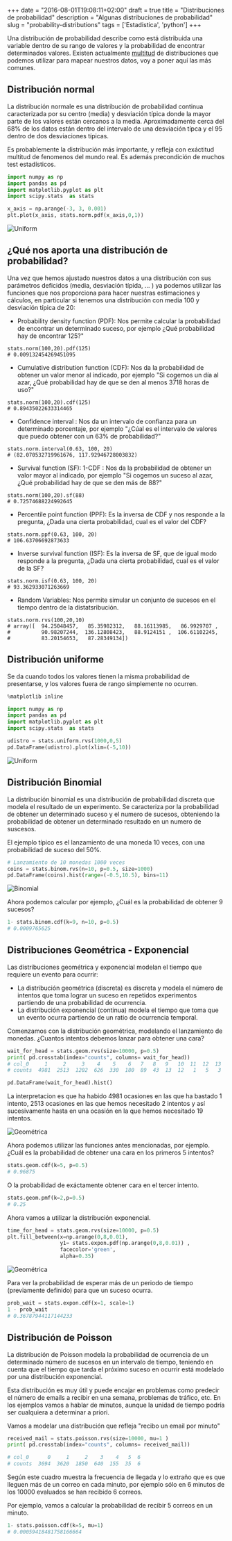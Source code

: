 +++
date = "2016-08-01T19:08:11+02:00"
draft = true
title = "Distribuciones de probabilidad"
description = "Algunas distribuciones de probabilidad"
slug = "probability-distributions"
tags = ['Estadistica', 'python']
+++

Una distribución de probabilidad describe como está distribuida una variable dentro de su rango de valores y la probabilidad de encontrar determinados valores. Existen actualmente [multitud](http://docs.scipy.org/doc/scipy/reference/stats.html) de distribuciones que podemos utilizar para mapear nuestros datos, voy a poner aquí las más comunes.

## Distribución normal

La distribución normale es una distribución de probabilidad continua caracterizada por su centro (media) y desviación típica donde la mayor parte de los valores están cercanos a la media. Aproximadamente cerca del 68% de los datos están dentro del intervalo de una desviación típca y el 95 dentro de dos desviaciones típicas.

Es probablemente la distribución más importante, y refleja con exáctitud multitud de fenomenos del mundo real. Es además precondición de muchos test estadísticos.

```python
import numpy as np
import pandas as pd
import matplotlib.pyplot as plt
import scipy.stats  as stats

x_axis = np.arange(-3, 3, 0.001)
plt.plot(x_axis, stats.norm.pdf(x_axis,0,1))
```
![Uniform](/images/9_2.png)

## ¿Qué nos aporta una distribución de probabilidad?

Una vez que hemos ajustado nuestros datos a una distribución con sus parámetros deficidos (media, desviación típida, ... ) ya podemos utilizar las funciones que nos proporciona para hacer nuestras estimaciones y cálculos, en particular si tenemos una distribución con media 100 y desviación típica de 20:


* Probability density function (PDF): Nos permite calcular la probabilidad de encontrar un determinado suceso, por ejemplo ¿Qué probabilidad hay de encontrar 125?"

```pyt
stats.norm(100,20).pdf(125)
# 0.009132454269451095
```

* Cumulative distribution function (CDF): Nos da la probabilidad de obtener un valor menor al indicado, por ejemplo "Si cogemos un día al azar, ¿Qué probabilidad hay de que se den al menos 3718 horas de uso?"

```pyt
stats.norm(100,20).cdf(125)
# 0.89435022633314465
```

* Confidence interval : Nos da un intervalo de confianza para un determinado porcentaje, por ejemplo "¿Cúal es el intervalo de valores que puedo obtener con un 63% de probabilidad?"

```pyt
stats.norm.interval(0.63, 100, 20)
# (82.070532719961676, 117.92946728003832)
```

* Survival function (SF): 1-CDF : Nos da la probabilidad de obtener un valor mayor al indicado, por ejemplo "Si cogemos un suceso al azar, ¿Qué probabilidad hay de que se den más de 88?"

```pyt
stats.norm(100,20).sf(88)
# 0.72574688224992645
```

* Percentile point function (PPF): Es la inversa de CDF y nos responde a la pregunta, ¿Dada una cierta probabilidad, cual es el valor del CDF?

```pyt
stats.norm.ppf(0.63, 100, 20)
# 106.63706692873633
```

* Inverse survival function (ISF): Es la inversa de SF, que de igual modo responde a la pregunta, ¿Dada una cierta probabilidad, cual es el valor de la SF?

```pyt
stats.norm.isf(0.63, 100, 20)
# 93.362933071263669
```

* Random Variables: Nos permite simular un conjunto de sucesos en el tiempo dentro de la distatsribución.

```pyt
stats.norm.rvs(100,20,10)
# array([  94.25048457,   85.35982312,   88.16113985,   86.9929707 ,
#          90.98207244,  136.12808423,   88.9124151 ,  106.61102245,
#          83.20154653,   87.28349134])
```



## Distribución uniforme

Se da cuando todos los valores tienen la misma probabilidad de presentarse, y los valores fuera de rango simplemente no ocurren.

```python
%matplotlib inline

import numpy as np
import pandas as pd
import matplotlib.pyplot as plt
import scipy.stats  as stats

udistro = stats.uniform.rvs(1000,0,5)
pd.DataFrame(udistro).plot(xlim=(-5,10))
```

![Uniform](/images/9_1.png)


## Distribución Binomial


La distribución binomial es una distribución de probabilidad discreta que modela el resultado de un experimento. Se caracteriza por la probabilidad de obtener un determinado suceso y el numero de sucesos, obteniendo la probabilidad de obtener un determinado resultado en un numero de suscesos.

El ejemplo típico es el lanzamiento de una moneda 10 veces, con una probabilidad de suceso del 50%.

```python
# Lanzamiento de 10 monedas 1000 veces
coins = stats.binom.rvs(n=10, p=0.5, size=1000)
pd.DataFrame(coins).hist(range=(-0.5,10.5), bins=11)
```

![Binomial](/images/9_3.png)

Ahora podemos calcular por ejemplo, ¿Cuál es la probabilidad de obtener 9 sucesos?

```python
1- stats.binom.cdf(k=9, n=10, p=0.5)
# 0.0009765625
```


## Distribuciones Geométrica - Exponencial

Las distribuciones geométrica y exponencial modelan el tiempo que requiere un evento para ocurrir:

* La distribución geométrica (discreta) es discreta y modela el número de intentos que toma lograr un suceso en repetidos experimentos partiendo de una probabilidad de ocurrencia.
* La distribución exponencial (continua) modela el tiempo que toma que un evento ocurra partiendo de un ratio de ocurrencia temporal.


Comenzamos con la distribución geométrica, modelando el lanzamiento de monedas. ¿Cuantos intentos debemos lanzar para obtener una cara?

```python
wait_for_head = stats.geom.rvs(size=10000, p=0.5)
print( pd.crosstab(index="counts", columns= wait_for_head))
# col_0     1     2     3    4    5    6   7   8   9   10  11  12  13  15  19
# counts  4981  2513  1202  626  330  180  89  43  13  12   1   5   3   1   1

pd.DataFrame(wait_for_head).hist()
```

La interpretacion es que ha habido 4981 ocasiones en las que ha bastado 1 intento, 2513 ocasiones en las que hemos necesitado 2 intentos y así sucesivamente hasta en una ocasión en la que hemos necesitado 19 intentos.

![Geométrica](/images/9_4.png)

Ahora podemos utilizar las funciones antes mencionadas, por ejemplo. ¿Cuál es la probabilidad de obtener una cara en los primeros 5 intentos?

```python
stats.geom.cdf(k=5, p=0.5)
# 0.96875
```

O la probabilidad de exáctamente obtener cara en el tercer intento.

```python
stats.geom.pmf(k=2,p=0.5)
# 0.25
```

Ahora vamos a utilizar la distribución exponencial.

```python
time_for_head = stats.geom.rvs(size=10000, p=0.5)
plt.fill_between(x=np.arange(0,8,0.01),
                 y1= stats.expon.pdf(np.arange(0,8,0.01)) ,
                 facecolor='green',
                 alpha=0.35)
```

![Geométrica](/images/9_5.png)

Para ver la probabilidad de esperar más de un periodo de tiempo (previamente definido) para que un suceso ocurra.
```python
prob_wait = stats.expon.cdf(x=1, scale=1)
1 - prob_wait
# 0.36787944117144233
```

## Distribución de Poisson

La distribución de Poisson modela la probabilidad de ocurrencia de un determinado número de sucesos en un intervalo de tiempo, teniendo en cuenta que el tiempo que tarda el próximo suceso en ocurrir está modelado por una distribución exponencial.

Esta distribución es muy útil y puede encajar en problemas como predecir el número de emails a recibir en una semana, problemas de tráfico, etc. En los ejemplos vamos a hablar de minutos, aunque la unidad de tiempo podría ser cualquiera a determinar a priori.

Vamos a modelar una distribución que refleja "recibo un email por minuto"

```python
received_mail = stats.poisson.rvs(size=10000, mu=1 )
print( pd.crosstab(index="counts", columns= received_mail))

# col_0      0     1     2    3    4   5  6                                    
# counts  3694  3620  1850  640  155  35  6
```

Según este cuadro muestra la frecuencia de llegada y lo extraño que es que lleguen más de un correo en cada minuto, por ejemplo sólo en 6 minutos de los 10000 evaluados se han recibido 6 correos.

Por ejemplo, vamos a calcular la probabilidad de recibir 5 correos en un minuto.

```python
1- stats.poisson.cdf(k=5, mu=1)
# 0.00059418481758166664
```

